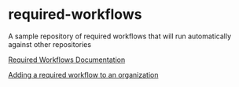 # required-workflows
A sample repository of required workflows that will run automatically against other repositories

[Required Workflows Documentation](https://docs.github.com/en/actions/using-workflows/required-workflows)

[Adding a required workflow to an organization](https://docs.github.com/en/organizations/managing-organization-settings/disabling-or-limiting-github-actions-for-your-organization#adding-a-required-workflow-to-an-organization)
